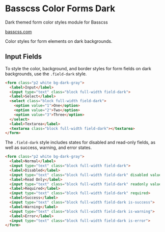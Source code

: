 # Basscss Color Forms Dark

<p class="hide">Dark themed form color styles module for Basscss</p>

<a href="http://basscss.com" class="hide">basscss.com</a>

Color styles for form elements on dark backgrounds.

## Input Fields

To style the color, background, and border styles for form fields on dark backgrounds, use the `.field-dark` style.

```html
<form class="p2 white bg-dark-gray">
  <label>Input</label>
  <input type="text" class="block full-width field-dark">
  <label>Select</label>
  <select class="block full-width field-dark">
    <option value="1">One</option>
    <option value="2">Two</option>
    <option value="3">Three</option>
  </select>
  <label>Textarea</label>
  <textarea class="block full-width field-dark"></textarea>
</form>
```

The `.field-dark` style includes states for disabled and read-only fields, as well as success, warning, and error states.

```html
<form class="p2 white bg-dark-gray">
  <label>Normal</label>
  <input type="text" class="block full-width field-dark">
  <label>Disabled</label>
  <input type="text" class="block full-width field-dark" disabled value="This is disabled">
  <label>Read Only</label>
  <input type="text" class="block full-width field-dark" readonly value="This is read-only">
  <label>Required</label>
  <input type="text" class="block full-width field-dark" required>
  <label>Success</label>
  <input type="text" class="block full-width field-dark is-success">
  <label>Warning</label>
  <input type="text" class="block full-width field-dark is-warning">
  <label>Error</label>
  <input type="text" class="block full-width field-dark is-error">
</form>
```

